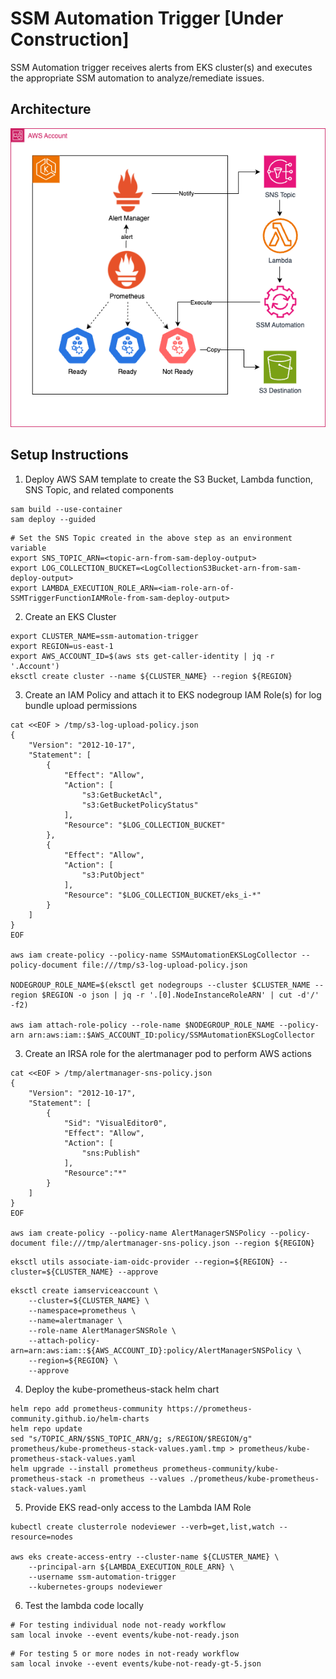 # SSM Automation Trigger [Under Construction]

SSM Automation trigger receives alerts from EKS cluster(s) and executes the appropriate SSM automation to analyze/remediate issues.

## Architecture
![architecture](./files/elc-automation.png)

## Setup Instructions

1. Deploy AWS SAM template to create the S3 Bucket, Lambda function, SNS Topic, and related components
```
sam build --use-container
sam deploy --guided
```
```
# Set the SNS Topic created in the above step as an environment variable
export SNS_TOPIC_ARN=<topic-arn-from-sam-deploy-output>
export LOG_COLLECTION_BUCKET=<LogCollectionS3Bucket-arn-from-sam-deploy-output>
export LAMBDA_EXECUTION_ROLE_ARN=<iam-role-arn-of-SSMTriggerFunctionIAMRole-from-sam-deploy-output>
```

2. Create an EKS Cluster
```
export CLUSTER_NAME=ssm-automation-trigger
export REGION=us-east-1
export AWS_ACCOUNT_ID=$(aws sts get-caller-identity | jq -r '.Account')
eksctl create cluster --name ${CLUSTER_NAME} --region ${REGION}
```

3. Create an IAM Policy and attach it to EKS nodegroup IAM Role(s) for log bundle upload permissions
```
cat <<EOF > /tmp/s3-log-upload-policy.json
{
    "Version": "2012-10-17",
    "Statement": [
        {
            "Effect": "Allow",
            "Action": [
                "s3:GetBucketAcl",
                "s3:GetBucketPolicyStatus"
            ],
            "Resource": "$LOG_COLLECTION_BUCKET"
        },
        {
            "Effect": "Allow",
            "Action": [
                "s3:PutObject"
            ],
            "Resource": "$LOG_COLLECTION_BUCKET/eks_i-*"
        }
    ]
}
EOF

aws iam create-policy --policy-name SSMAutomationEKSLogCollector --policy-document file:///tmp/s3-log-upload-policy.json

NODEGROUP_ROLE_NAME=$(eksctl get nodegroups --cluster $CLUSTER_NAME --region $REGION -o json | jq -r '.[0].NodeInstanceRoleARN' | cut -d'/' -f2)

aws iam attach-role-policy --role-name $NODEGROUP_ROLE_NAME --policy-arn arn:aws:iam::$AWS_ACCOUNT_ID:policy/SSMAutomationEKSLogCollector
```

3. Create an IRSA role for the alertmanager pod to perform AWS actions
```
cat <<EOF > /tmp/alertmanager-sns-policy.json
{
    "Version": "2012-10-17",
    "Statement": [
        {
            "Sid": "VisualEditor0",
            "Effect": "Allow",
            "Action": [
                "sns:Publish"
            ],
            "Resource":"*"
        }
    ]
}
EOF

aws iam create-policy --policy-name AlertManagerSNSPolicy --policy-document file:///tmp/alertmanager-sns-policy.json --region ${REGION}
```

```
eksctl utils associate-iam-oidc-provider --region=${REGION} --cluster=${CLUSTER_NAME} --approve
```

```
eksctl create iamserviceaccount \
    --cluster=${CLUSTER_NAME} \
    --namespace=prometheus \
    --name=alertmanager \
    --role-name AlertManagerSNSRole \
    --attach-policy-arn=arn:aws:iam::${AWS_ACCOUNT_ID}:policy/AlertManagerSNSPolicy \
    --region=${REGION} \
    --approve
```

4. Deploy the kube-prometheus-stack helm chart
```
helm repo add prometheus-community https://prometheus-community.github.io/helm-charts
helm repo update
sed "s/TOPIC_ARN/$SNS_TOPIC_ARN/g; s/REGION/$REGION/g" prometheus/kube-prometheus-stack-values.yaml.tmp > prometheus/kube-prometheus-stack-values.yaml
helm upgrade --install prometheus prometheus-community/kube-prometheus-stack -n prometheus --values ./prometheus/kube-prometheus-stack-values.yaml
```

5. Provide EKS read-only access to the Lambda IAM Role

```
kubectl create clusterrole nodeviewer --verb=get,list,watch --resource=nodes

aws eks create-access-entry --cluster-name ${CLUSTER_NAME} \
    --principal-arn ${LAMBDA_EXECUTION_ROLE_ARN} \
    --username ssm-automation-trigger
    --kubernetes-groups nodeviewer
```

6. Test the lambda code locally
```
# For testing individual node not-ready workflow
sam local invoke --event events/kube-not-ready.json
```
```
# For testing 5 or more nodes in not-ready workflow
sam local invoke --event events/kube-not-ready-gt-5.json
```